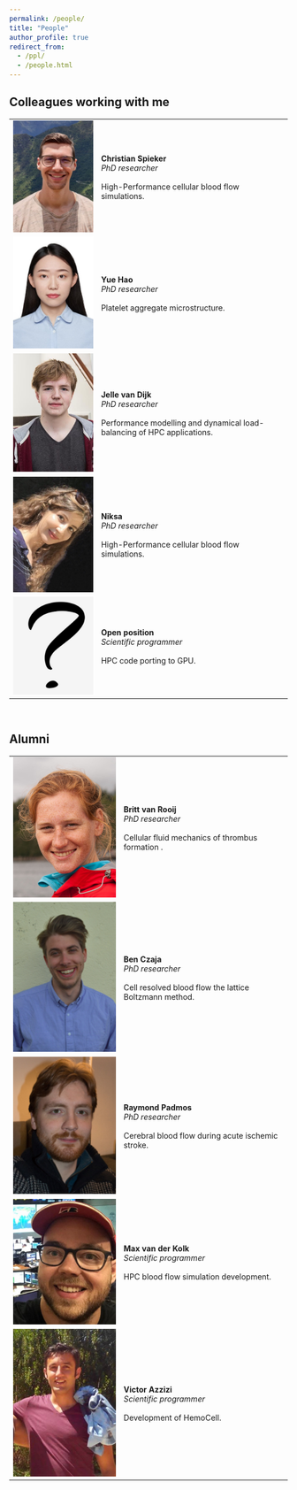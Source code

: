 ```yaml
---
permalink: /people/
title: "People"
author_profile: true
redirect_from: 
  - /ppl/
  - /people.html
---
```


## Colleagues working with me

<table style="border: none;">
  <tr>
    <td style="border: none;">
      <img src="/images/Colleagues_Christian.jpeg" 
        width="250"  
        height="auto" />
    </td>
    <td style="border: none;"><b>Christian Spieker</b><br><i>PhD researcher</i><br><br>High-Performance cellular blood flow simulations.</td>
  </tr>
  <tr>
    <td style="border: none;">
      <img src="/images/Colleagues_Yue.jpg" 
        width="250"  
        height="auto" />
    </td>
    <td style="border: none;"><b>Yue Hao</b><br><i>PhD researcher</i><br><br>Platelet aggregate microstructure.</td>
  </tr>
  <tr>
    <td style="border: none;">
      <img src="/images/Colleagues_Jelle.jpg" 
        width="250"  
        height="auto" />
    </td>
    <td style="border: none;"><b>Jelle van Dijk</b><br><i>PhD researcher</i><br><br>Performance modelling and dynamical load-balancing of HPC applications.</td>
  </tr>
  <tr>
    <td style="border: none;">
      <img src="/images/Colleagues_Niksa.jpg" 
        width="250"  
        height="auto" />
    </td>
    <td style="border: none;"><b>Niksa</b><br><i>PhD researcher</i><br><br>High-Performance cellular blood flow simulations.</td>
  </tr>
  <tr>
    <td style="border: none;">
      <img src="/images/Colleagues_open.jpg" 
        width="250"  
        height="auto" />
    </td>
    <td style="border: none;"><b>Open position</b><br><i>Scientific programmer</i><br><br>HPC code porting to GPU.</td>
  </tr>
</table>

<br>

## Alumni

<table style="border: none;">
  <tr>
    <td style="border: none;">
      <img src="/images/Colleagues_Britt.jpg" 
        width="250"  
        height="auto" />
    </td>
    <td style="border: none;"><b>Britt van Rooij</b><br><i>PhD researcher</i><br><br>Cellular fluid mechanics of thrombus formation .</td>
  </tr>
  <tr>
    <td style="border: none;">
      <img src="/images/Colleagues_Ben.png" 
        width="250"  
        height="auto" />
    </td>
    <td style="border: none;"><b>Ben Czaja</b><br><i>PhD researcher</i><br><br>Cell resolved blood flow the lattice Boltzmann method.</td>
  </tr>
  <tr>
    <td style="border: none;">
      <img src="/images/Colleagues_Raymond.jpg" 
        width="250"  
        height="auto" />
    </td>
    <td style="border: none;"><b>Raymond Padmos</b><br><i>PhD researcher</i><br><br>Cerebral blood flow during acute ischemic stroke.</td>
  </tr>
  <tr>
    <td style="border: none;">
      <img src="/images/Colleagues_Max.jpeg" 
        width="250"  
        height="auto" />
    </td>
    <td style="border: none;"><b>Max van der Kolk</b><br><i>Scientific programmer</i><br><br>HPC blood flow simulation development.</td>
  </tr>
  <tr>
    <td style="border: none;">
      <img src="/images/Colleagues_Victor.jpg" 
        width="250"  
        height="auto" />
    </td>
    <td style="border: none;"><b>Victor Azzizi</b><br><i>Scientific programmer</i><br><br>Development of HemoCell.</td>
  </tr>
</table>

